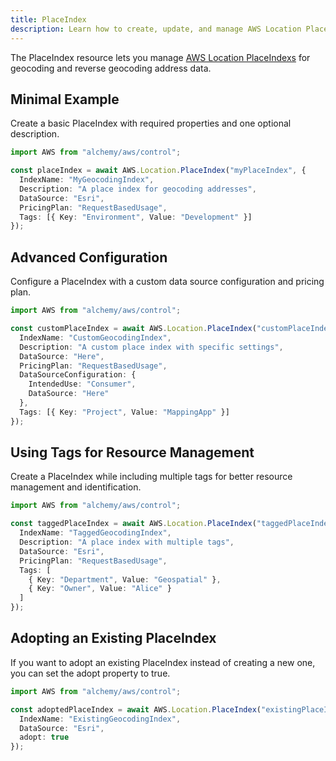 ```yaml
---
title: PlaceIndex
description: Learn how to create, update, and manage AWS Location PlaceIndexs using Alchemy Cloud Control.
---
```


The PlaceIndex resource lets you manage [AWS Location PlaceIndexs](https://docs.aws.amazon.com/location/latest/userguide/) for geocoding and reverse geocoding address data.

## Minimal Example

Create a basic PlaceIndex with required properties and one optional description.

```ts
import AWS from "alchemy/aws/control";

const placeIndex = await AWS.Location.PlaceIndex("myPlaceIndex", {
  IndexName: "MyGeocodingIndex",
  Description: "A place index for geocoding addresses",
  DataSource: "Esri",
  PricingPlan: "RequestBasedUsage",
  Tags: [{ Key: "Environment", Value: "Development" }]
});
```

## Advanced Configuration

Configure a PlaceIndex with a custom data source configuration and pricing plan.

```ts
import AWS from "alchemy/aws/control";

const customPlaceIndex = await AWS.Location.PlaceIndex("customPlaceIndex", {
  IndexName: "CustomGeocodingIndex",
  Description: "A custom place index with specific settings",
  DataSource: "Here",
  PricingPlan: "RequestBasedUsage",
  DataSourceConfiguration: {
    IntendedUse: "Consumer",
    DataSource: "Here"
  },
  Tags: [{ Key: "Project", Value: "MappingApp" }]
});
```

## Using Tags for Resource Management

Create a PlaceIndex while including multiple tags for better resource management and identification.

```ts
import AWS from "alchemy/aws/control";

const taggedPlaceIndex = await AWS.Location.PlaceIndex("taggedPlaceIndex", {
  IndexName: "TaggedGeocodingIndex",
  Description: "A place index with multiple tags",
  DataSource: "Esri",
  PricingPlan: "RequestBasedUsage",
  Tags: [
    { Key: "Department", Value: "Geospatial" },
    { Key: "Owner", Value: "Alice" }
  ]
});
```

## Adopting an Existing PlaceIndex

If you want to adopt an existing PlaceIndex instead of creating a new one, you can set the adopt property to true.

```ts
import AWS from "alchemy/aws/control";

const adoptedPlaceIndex = await AWS.Location.PlaceIndex("existingPlaceIndex", {
  IndexName: "ExistingGeocodingIndex",
  DataSource: "Esri",
  adopt: true
});
```